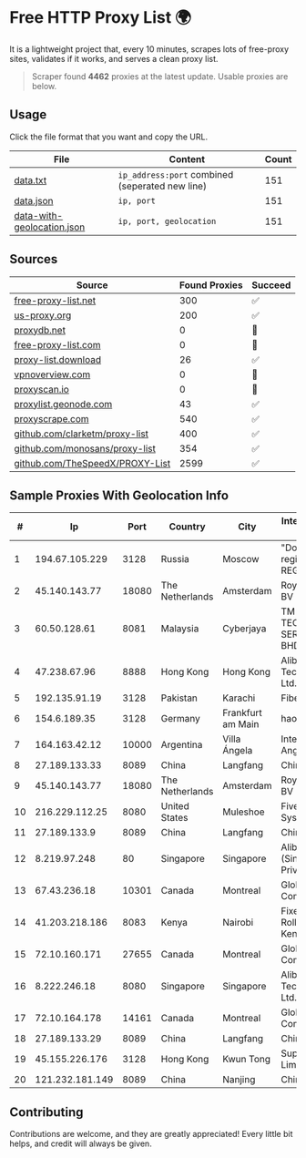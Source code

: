 
# Free HTTP Proxy List 🌍

It is a lightweight project that, every 10 minutes, scrapes lots of free-proxy sites, validates if it works, and serves a clean proxy list.


> Scraper found **4462** proxies at the latest update. Usable proxies are below.

## Usage

Click the file format that you want and copy the URL.


|File|Content|Count|
|----|-------|-----|
|[data.txt](https://raw.githubusercontent.com/themiralay/Proxy-List-World/master/data.txt)|`ip_address:port` combined (seperated new line)|151|
|[data.json](https://raw.githubusercontent.com/themiralay/Proxy-List-World/master/data.json)|`ip, port`|151|
|[data-with-geolocation.json](https://raw.githubusercontent.com/themiralay/Proxy-List-World/master/data-with-geolocation.json)|`ip, port, geolocation`|151|

## Sources

|Source|Found Proxies|Succeed|
|------|-------------|-------|
|[free-proxy-list.net](https://free-proxy-list.net)|300|✅|
|[us-proxy.org](https://www.us-proxy.org)|200|✅|
|[proxydb.net](http://proxydb.net)|0|🚫|
|[free-proxy-list.com](https://free-proxy-list.com/?page=&port=&type%5B%5D=http&type%5B%5D=https&up_time=0&search=Search)|0|🚫|
|[proxy-list.download](https://www.proxy-list.download/HTTP)|26|✅|
|[vpnoverview.com](https://vpnoverview.com/privacy/anonymous-browsing/free-proxy-servers)|0|🚫|
|[proxyscan.io](https://www.proxyscan.io)|0|🚫|
|[proxylist.geonode.com](https://proxylist.geonode.com/api/proxy-list?limit=300&page=1&sort_by=lastChecked&sort_type=desc&protocols=http,https)|43|✅|
|[proxyscrape.com](https://api.proxyscrape.com/v2/?request=displayproxies&protocol=http&timeout=10000&country=all&ssl=all&anonymity=all)|540|✅|
|[github.com/clarketm/proxy-list](https://raw.githubusercontent.com/clarketm/proxy-list/master/proxy-list-raw.txt)|400|✅|
|[github.com/monosans/proxy-list](https://raw.githubusercontent.com/monosans/proxy-list/main/proxies/http.txt)|354|✅|
|[github.com/TheSpeedX/PROXY-List](https://raw.githubusercontent.com/TheSpeedX/PROXY-List/master/http.txt)|2599|✅|


## Sample Proxies With Geolocation Info

|#|Ip|Port|Country|City|Internet Service Provider|
|-|--|----|-------|----|-------------------------|
|1|194.67.105.229|3128|Russia|Moscow|"Domain names registrar REG.RU", Ltd|
|2|45.140.143.77|18080|The Netherlands|Amsterdam|RoyaleHosting BV|
|3|60.50.128.61|8081|Malaysia|Cyberjaya|TM TECHNOLOGY SERVICES SDN BHD|
|4|47.238.67.96|8888|Hong Kong|Hong Kong|Alibaba (US) Technology Co., Ltd.|
|5|192.135.91.19|3128|Pakistan|Karachi|Fiberlink Pvt.Ltd|
|6|154.6.189.35|3128|Germany|Frankfurt am Main|haoxiangyun|
|7|164.163.42.12|10000|Argentina|Villa Ángela|Interret Villa Angela SRL|
|8|27.189.133.33|8089|China|Langfang|Chinanet|
|9|45.140.143.77|18080|The Netherlands|Amsterdam|RoyaleHosting BV|
|10|216.229.112.25|8080|United States|Muleshoe|Five Area Systems, LLC|
|11|27.189.133.9|8089|China|Langfang|Chinanet|
|12|8.219.97.248|80|Singapore|Singapore|Alibaba Cloud (Singapore) Private Limited|
|13|67.43.236.18|10301|Canada|Montreal|GloboTech Communications|
|14|41.203.218.186|8083|Kenya|Nairobi|Fixed Wimax-Rollout-Coast-Kenya|
|15|72.10.160.171|27655|Canada|Montreal|GloboTech Communications|
|16|8.222.246.18|8080|Singapore|Singapore|Alibaba (US) Technology Co., Ltd.|
|17|72.10.164.178|14161|Canada|Montreal|GloboTech Communications|
|18|27.189.133.29|8089|China|Langfang|Chinanet|
|19|45.155.226.176|3128|Hong Kong|Kwun Tong|Superhub Limited|
|20|121.232.181.149|8089|China|Nanjing|Chinanet|



## Contributing

Contributions are welcome, and they are greatly appreciated! Every
little bit helps, and credit will always be given.

